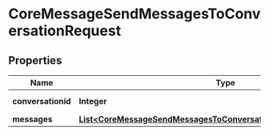 

# CoreMessageSendMessagesToConversationRequest


## Properties

| Name | Type | Description | Notes |
|------------ | ------------- | ------------- | -------------|
|**conversationid** | **Integer** | id of the conversation |  |
|**messages** | [**List&lt;CoreMessageSendMessagesToConversationRequestMessagesInner&gt;**](CoreMessageSendMessagesToConversationRequestMessagesInner.md) |  |  |



